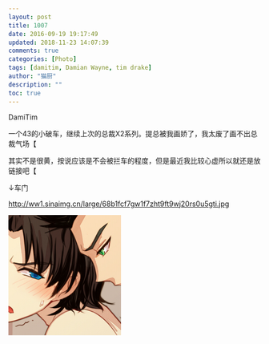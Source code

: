 ```yaml
---
layout: post
title: 1007
date: 2016-09-19 19:17:49
updated: 2018-11-23 14:07:39
comments: true
categories: [Photo]
tags: [damitim, Damian Wayne, tim drake]
author: "猫厨"
description: ""
toc: true
---
```


<p>DamiTim</p> 
<p>一个43的小破车，继续上次的总裁X2系列。提总被我画娇了，我太废了画不出总裁气场【</p> 
<p>其实不是很黄，按说应该是不会被拦车的程度，但是最近我比较心虚所以就还是放链接吧【</p> 
<p>↓车门</p> 
<p><a rel="nofollow" href="http://ww1.sinaimg.cn/large/68b1fcf7gw1f7zht9ft9wj20rs0u5gti.jpg" target="_blank"  >http://ww1.sinaimg.cn/large/68b1fcf7gw1f7zht9ft9wj20rs0u5gti.jpg</a><br /></p>

![](https://raw.githubusercontent.com/alicewish/meowchain247/master/img_cVZNdzJtQk9JV2VzcXpnWFdtdGZnKzdleHplZUVPM1A0a0J1RmZpSlFCMDREWVR0UU9UK3FnPT0.jpg)